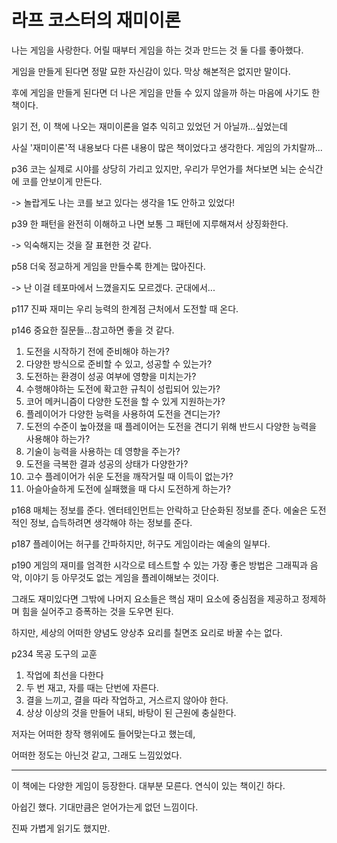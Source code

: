 # 라프 코스터의 재미이론

나는 게임을 사랑한다. 어릴 때부터 게임을 하는 것과 만드는 것 둘 다를 좋아했다.  

게임을 만들게 된다면 정말 묘한 자신감이 있다. 막상 해본적은 없지만 말이다.  

후에 게임을 만들게 된다면 더 나은 게임을 만들 수 있지 않을까 하는 마음에 사기도 한 책이다.  

읽기 전, 이 책에 나오는 재미이론을 얼추 익히고 있었던 거 아닐까...싶었는데  

사실 '재미이론'적 내용보다 다른 내용이 많은 책이었다고 생각한다. 게임의 가치랄까...

p36 코는 실제로 시야를 상당히 가리고 있지만, 우리가 무언가를 쳐다보면 뇌는 순식간에 코를 안보이게 만든다.

-> 놀랍게도 나는 코를 보고 있다는 생각을 1도 안하고 있었다! 

p39 한 패턴을 완전히 이해하고 나면 보통 그 패턴에 지루해져서 상징화한다.

-> 익숙해지는 것을 잘 표현한 것 같다.

p58 더욱 정교하게 게임을 만들수록 한계는 많아진다.

-> 난 이걸 테포마에서 느꼈을지도 모르겠다. 군대에서...

p117 진짜 재미는 우리 능력의 한계점 근처에서 도전할 때 온다.

p146 중요한 질문들...참고하면 좋을 것 같다.
1. 도전을 시작하기 전에 준비해야 하는가?
2. 다양한 방식으로 준비할 수 있고, 성공할 수 있는가?
3. 도전하는 환경이 성공 여부에 영향을 미치는가?
4. 수행해야하는 도전에 확고한 규칙이 성립되어 있는가?
5. 코어 메커니즘이 다양한 도전을 할 수 있게 지원하는가?
6. 플레이어가 다양한 능력을 사용하여 도전을 견디는가?
7. 도전의 수준이 높아졌을 때 플레이어는 도전을 견디기 위해 반드시 다양한 능력을 사용해야 하는가?
8. 기술이 능력을 사용하는 데 영향을 주는가?
9. 도전을 극복한 결과 성공의 상태가 다양한가?
10. 고수 플레이어가 쉬운 도전을 깨작거릴 때 이득이 없는가?
11. 아슬아슬하게 도전에 실패했을 때 다시 도전하게 하는가?

p168 매체는 정보를 준다. 엔터테인먼트는 안락하고 단순화된 정보를 준다. 에술은 도전적인 정보, 습득하려면 생각해야 하는 정보를 준다.

p187 플레이어는 허구를 간파하지만, 허구도 게임이라는 예술의 일부다.

p190 게임의 재미를 엄격한 시각으로 테스트할 수 있는 가장 좋은 방법은 그래픽과 음악, 이야기 등 아무것도 없는 게임을 플레이해보는 것이다.

그래도 재미있다면 그밖에 나머지 요소들은 핵심 재미 요소에 중심점을 제공하고 정제하며 힘을 실어주고 증폭하는 것을 도우면 된다.

하지만, 세상의 어떠한 양념도 양상추 요리를 칠면조 요리로 바꿀 수는 없다.

p234 목공 도구의 교훈
1. 작업에 최선을 다한다
2. 두 번 재고, 자를 때는 단번에 자른다.
3. 결을 느끼고, 결을 따라 작업하고, 거스르지 않아야 한다.
4. 상상 이상의 것을 만들어 내되, 바탕이 된 근원에 충실한다.

저자는 어떠한 창작 행위에도 들어맞는다고 했는데,

어떠한 정도는 아닌것 같고, 그래도 느낌있었다.

___

이 책에는 다양한 게임이 등장한다. 대부분 모른다. 연식이 있는 책이긴 하다.

아쉽긴 했다. 기대만큼은 얻어가는게 없던 느낌이다.
    
진짜 가볍게 읽기도 했지만.